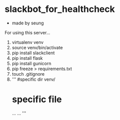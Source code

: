 # slackbot_for_healthcheck

  - made by seung

For using this server...

1. virtualenv venv
2. source venv/bin/activate
3. pip install slackclient
4. pip install flask
5. pip install gunicorn
6. pip freeze > requirements.txt
7. touch .gitignore
8. 
   '''
   #specific dir
   venv/
   # specific file
   ...
   ...
   '''
